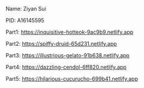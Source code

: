 Name: Ziyan Sui

PID: A16145595

Part1: <https://inquisitive-hotteok-9ac9b9.netlify.app>

Part2: <https://spiffy-druid-65d231.netlify.app>

Part3: <https://illustrious-gelato-91b638.netlify.app>

Part4: <https://dazzling-cendol-6ff820.netlify.app>

Part5: <https://hilarious-cucurucho-699b41.netlify.app>

